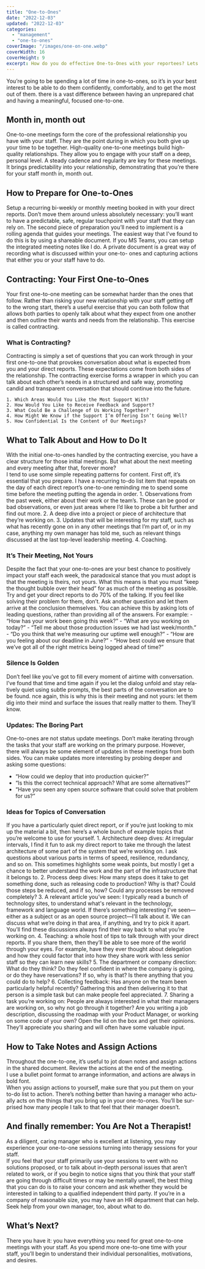 ```yaml
---
title: "One-to-Ones"
date: "2022-12-03"
updated: "2022-12-03"
categories: 
  - "management"
  - "one-to-ones"
coverImage: "/images/one-on-one.webp"
coverWidth: 16
coverHeight: 9
excerpt: How do you do effective One-to-Ones with your reportees? Lets find out!
---
```


You’re going to be spending a lot of time in one-to-ones, so it’s in your best interest to be able to do them confidently, comfortably, and to get the most out of them. there is a vast difference between having an unprepared chat and having a meaningful, focused one-to-one.

## Month in, month out
One-to-one meetings form the core of the professional relationship you have with your staff. They are the point during in which you both give up your time to be together. High-quality one-to-one meetings build high-quality relationships. They allow you to engage with your staff on a deep, personal level.  A steady cadence and regularity are key for these meetings. It brings predictability into your relationship, demonstrating that you’re there for your staff month in, month out.

## How to Prepare for One-to-Ones
Setup a recurring bi-weekly or monthly meeting booked in with your direct reports. Don’t move them around unless absolutely necessary: you’ll want to have a predictable, safe, regular touchpoint with your staff that they can rely on.
The second piece of preparation you’ll need to implement is a rolling agenda that guides your meetings. The easiest way that I’ve found to do this is by using a shareable document. If you MS Teams, you can setup the integrated meeting notes like I do. A private document is a great way of recording what is discussed within your one-to- ones and capturing actions that either you or your staff have to do.

## Contracting: Your First One-to-Ones
Your first one-to-one meeting can be somewhat harder than the ones that follow. Rather than risking your new relationship with your staff getting off to the wrong start, there’s a useful exercise that you can both follow that allows both parties to openly talk about what they expect from one another and then outline their wants and needs from the relationship. This exercise is called contracting.

### What is Contracting?
Contracting is simply a set of questions that you can work through in your first one-to-one that provokes conversation about what is expected from you and your direct reports. These expectations come from both sides of the relationship. The contracting exercise forms a wrapper in which you can talk about each other’s needs in a structured and safe way, promoting candid and transparent conversation that should continue into the future.

	1. Which Areas Would You Like the Most Support With?
	2. How Would You Like to Receive Feedback and Support?
	3. What Could Be a Challenge of Us Working Together?
	4. How Might We Know if the Support I’m Offering Isn’t Going Well?
	5. How Confidential Is the Content of Our Meetings?

## What to Talk About and How to Do It
With the initial one-to-ones handled by the contracting exercise, you have a clear structure for those initial meetings. But what about the next meeting and every meeting after that, forever more? <br>
I tend to use some simple repeating patterns for content. First off, it’s essential that you prepare. I have a recurring to-do list item that repeats on the day of each direct report’s one-to-one reminding me to spend some time before the meeting putting the agenda in order. 
	1. Observations from the past week, either about their work or the team’s. These can be good or bad observations, or even just areas where I’d like to probe a bit further and find out more.
	2. A deep dive into a project or piece of architecture that they’re working on.
	3. Updates that will be interesting for my staff, such as what has recently gone on in any other meetings that I’m part of, or in my case, anything my own manager has told me, such as relevant things discussed at the last top-level leadership meeting.
	4. Coaching.
### It’s Their Meeting, Not Yours
Despite the fact that your one-to-ones are your best chance to positively impact your staff each week, the paradoxical stance that you must adopt is that the meeting is theirs, not yours. What this means is that you must “keep the thought bubble over their head” for as much of the meeting as possible.
Try and get your direct reports to do 70% of the talking. If you feel like solving their problem for them, don’t. Ask another question and let them arrive at the conclusion themselves. You can achieve this by asking lots of leading questions, rather than providing all of the answers. For example:
	- “How has your work been going this week?”
	- “What are you working on today?”
	- “Tell me about those production issues we had last week/month.”
	- “Do you think that we’re measuring our uptime well enough?”
	- “How are you feeling about our deadline in June?”
	- “How best could we ensure that we’ve got all of the right metrics being logged ahead of time?”
### Silence Is Golden
Don’t feel like you’ve got to fill every moment of airtime with conversation. I’ve found that time and time again if you let the dialog unfold and stay rela- tively quiet using subtle prompts, the best parts of the conversation are to be found. nce again, this is why this is their meeting and not yours: let them dig into their mind and surface the issues that really matter to them. They’ll know.

### Updates: The Boring Part
One-to-ones are not status update meetings. Don’t make iterating through the tasks that your staff are working on the primary purpose. However, there will always be some element of updates in these meetings from both sides. You can make updates more interesting by probing deeper and asking some questions:
- “How could we deploy that into production quicker?”
- “Is this the correct technical approach? What are some alternatives?”
- “Have you seen any open source software that could solve that problem for us?”

### Ideas for Topics of Conversation
If you have a particularly quiet direct report, or if you’re just looking to mix up the material a bit, then here’s a whole bunch of example topics that you’re welcome to use for yourself.
	1. Architecture deep dives: At irregular intervals, I find it fun to ask my direct report to take me through the latest architecture of some part of the system that we’re working on. I ask questions about various parts in terms of speed, resilience, redundancy, and so on. This sometimes highlights some weak points, but mostly I get a chance to better understand the work and the part of the infrastructure that it belongs to.
	2. Process deep dives: How many steps does it take to get something done, such as releasing code to production? Why is that? Could those steps be reduced, and if so, how? Could any processes be removed completely?
	3. A relevant article you’ve seen: I typically read a bunch of technology sites, to understand what's relevant in the technology, framework and language world. If there’s something interesting I’ve seen—either as a subject or as an open source project—I’ll talk about it. We can discuss what we’re doing in that area, if anything, and try to pick it apart. You’ll find these discussions always find their way back to what you’re working on.
	4. Teaching:  a whole host of tips to talk through with your direct reports. If you share them, then they’ll be able to see more of the world through your eyes. For example, have they ever thought about delegation and how they could factor that into how they share work with less senior staff so they can learn new skills?
	5. The department or company direction: What do they think? Do they feel confident in where the company is going, or do they have reservations? If so, why is that? Is there anything that you could do to help?
	6. Collecting feedback: Has anyone on the team been particularly helpful recently? Gathering this and then delivering it to that person is a simple task but can make people feel appreciated.
	7. Sharing a task you’re working on: People are always interested in what their managers are working on, so why not go through it together? Are you writing a job description, discussing the roadmap with your Product Manager, or working on some code of your own? Open the lid on the box and get their opinions. They’ll appreciate you sharing and will often have some valuable input.

## How to Take Notes and Assign Actions
Throughout the one-to-one, it’s useful to jot down notes and assign actions in the shared document. Review the actions at the end of the meeting.<br>
I use a bullet point format to arrange information, and actions are always in bold font.<br>
When you assign actions to yourself, make sure that you put them on your to-do list to action. There’s nothing better than having a manager who actu- ally acts on the things that you bring up in your one-to-ones. You’ll be sur- prised how many people I talk to that feel that their manager doesn’t.<br>

## And finally remember: You Are Not a Therapist!
As a diligent, caring manager who is excellent at listening, you may experience your one-to-one sessions turning into therapy sessions for your staff.<br>
If you feel that your staff primarily use your sessions to vent with no solutions proposed, or to talk about in-depth personal issues that aren’t related to work, or if you begin to notice signs that you think that your staff are going through difficult times or may be mentally unwell, the best thing that you can do is to raise your concern and ask whether they would be interested in talking to a qualified independent third party. If you’re in a company of reasonable size, you may have an HR department that can help. Seek help from your own manager, too, about what to do.

## What’s Next?
There you have it: you have everything you need for great one-to-one meetings with your staff. As you spend more one-to-one time with your staff, you’ll begin to understand their individual personalities, motivations, and desires.
